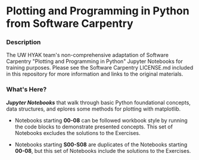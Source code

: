 # Plotting and Programming in Python from Software Carpentry

### Description

The UW HYAK team's non-comprehensive adaptation of Software Carpentry "Plotting and Programming in Python" Jupyter Notebooks for training purposes. Please see the Software Carpentry LICENSE.md included in this repository for more information and links to the original materials. 

### What's Here? 

***Jupyter Notebooks*** that walk through basic Python foundational concepts, data structures, and eplores some methods for plotting with matplotlib. 
    
* Notebooks starting **00-08** can be followed workbook style by running the code blocks to demonstrate presented concepts. This set of Notebooks excludes the solutions to the Exercises. 

* Notebooks starting **S00-S08** are duplicates of the Notebooks starting **00-08**, but this set of Notebooks include the solutions to the Exercises. 






